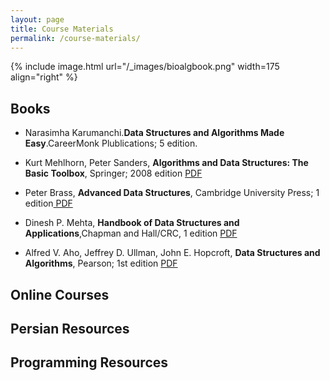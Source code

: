 ```yaml
---
layout: page
title: Course Materials
permalink: /course-materials/
---
```


{% include image.html url="/_images/bioalgbook.png" width=175 align="right" %}

## Books
* Narasimha Karumanchi.**Data Structures and Algorithms Made Easy**.CareerMonk Plublications; 5 edition.

* Kurt Mehlhorn, Peter Sanders, **Algorithms and Data Structures: The Basic Toolbox**, Springer; 2008 edition <a href="https://people.mpi-inf.mpg.de/~mehlhorn/ftp/Mehlhorn-Sanders-Toolbox.pdf"> PDF </a>

* Peter Brass, **Advanced Data Structures**, Cambridge University Press; 1 edition<a href="https://doc.lagout.org/Others/Data%20Structures/Advanced%20Data%20Structures%20%5BBrass%202008-09-08%5D.pdf"> PDF </a>

* Dinesh P. Mehta, **Handbook of Data Structures and Applications**,Chapman and Hall/CRC, 1 edition  <a href="https://www.e-reading.club/bookreader.php/138822/Mehta_-_Handbook_of_Data_Structures_and_Applications.pdf"> PDF </a>

* Alfred V. Aho, Jeffrey D. Ullman, John E. Hopcroft, **Data Structures and Algorithms**, Pearson; 1st edition <a href="https://doc.lagout.org/Alfred%20V.%20Aho%20-%20Data%20Structures%20and%20Algorithms.pdf"> PDF </a>

## Online Courses


## Persian Resources


## Programming Resources

